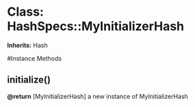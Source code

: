 # Class: HashSpecs::MyInitializerHash
**Inherits:** Hash
    




#Instance Methods
## initialize() [](#method-i-initialize)

**@return** [MyInitializerHash] a new instance of MyInitializerHash

